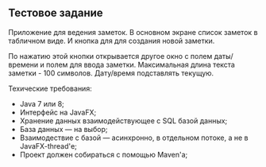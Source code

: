 ## Тестовое задание

Приложение для ведения заметок.
В основном экране список заметок в табличном виде.
И кнопка для для создания новой заметки.

По нажатию этой кнопки открывается другое окно с полем даты/времени и полем для ввода заметки.
Максимальная длина текста заметки - 100 символов.
Дату/время подставлять текущую.

Техические требования:
* Java 7 или 8;
* Интерфейс на JavaFX;
* Хранение данных взаимодействующее с SQL базой данных;
* База данных — на выбор;
* Взаимодествие с базой — асинхронно, в отдельном потоке, а не в JavaFX-thread'е;
* Проект должен собираться с помощью Maven'а;
